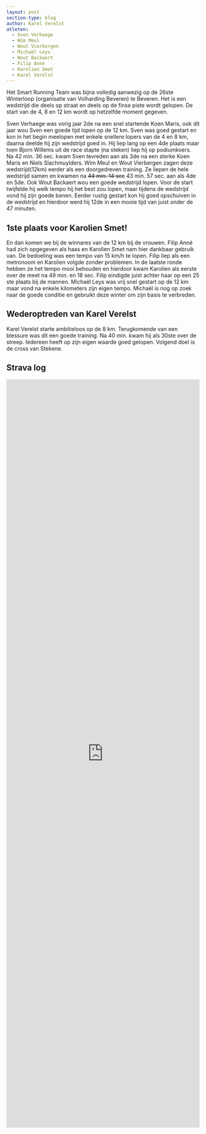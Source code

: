 ```yaml
---
layout: post
section-type: blog
author: Karel Verelst
atleten:
  - Sven Verhaege
  - Wim Meul
  - Wout Vierbergen
  - Michaël Leys
  - Wout Backaert
  - Filip Anné
  - Karolien Smet
  - Karel Verelst
---
```


Het Smart Running Team was bijna volledig aanwezig op de 26ste Winterloop (organisatie van Volharding Beveren) te Beveren.
Het is een wedstrijd die deels op straat en deels op de finse piste wordt gelopen. De start van de 4, 8 en 12 km wordt op hetzelfde moment gegeven.

<!--more-->

Sven Verhaege was vorig jaar 2de na een snel startende Koen Maris, ook dit jaar wou Sven een goede tijd lopen op de 12 km.
Sven was goed gestart en kon in het begin meelopen met enkele snellere lopers van de 4 en 8 km, daarna deelde hij zijn wedstrijd goed in.
Hij liep lang op een 4de plaats maar toen Bjorn Willems uit de race stapte (na steken) liep hij op podiumkoers.
Na 42 min. 36 sec. kwam Sven tevreden aan als 3de na een sterke Koen Maris en Niels Slachmuylders.
Wim Meul en Wout Vierbergen zagen deze wedstrijd(12km) eerder als een doorgedreven training. Ze liepen de hele wedstrijd samen en kwamen na ~~44 min. 14 sec~~ 43 min. 57 sec. aan als 4de en 5de.
Ook Wout Backaert wou een goede wedstrijd lopen. Voor de start twijfelde hij welk tempo hij het best zou lopen, maar tijdens de wedstrijd vond hij zijn goede benen. Eerder rustig gestart kon hij goed opschuiven in de wedstrijd en hierdoor werd hij 12de in een mooie tijd van juist onder de 47 minuten.

## 1ste plaats voor Karolien Smet!

En dan komen we bij de winnares van de 12 km bij de vrouwen. Filip Anné had zich opgegeven als haas en Karolien Smet nam hier dankbaar gebruik van. De bedoeling was een tempo van 15 km/h te lopen. Filip liep als een metronoom en Karolien volgde zonder problemen. In de laatste ronde hebben ze het tempo mooi behouden en hierdoor kwam Karolien als eerste over de meet na 49 min. en 18 sec. Filip eindigde juist achter haar op een 25 ste plaats bij de mannen.
Michaël Leys was vrij snel gestart op de 12 km maar vond na enkele kilometers zijn eigen tempo. Michaël is nog op zoek naar de goede conditie en gebruikt deze winter om zijn basis te verbreden.

## Wederoptreden van Karel Verelst
Karel Verelst starte ambitieloos op de 8 km. Terugkomende van een blessure was dit een goede training. Na 40 min. kwam hij als 30ste over de streep.
Iedereen heeft op zijn eigen waarde goed gelopen. Volgend doel is de cross van Stekene.

## Strava log

<iframe height='50%' width='100%' frameborder='0' allowtransparency='true' scrolling='no' src='http://labs.strava.com/flyby/viewer/#440851349,JBBHGoUaRxpH3UcaX2VIGiKQTho='></iframe>

